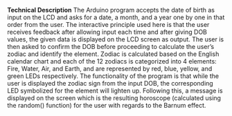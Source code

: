 **Technical Description**
The Arduino program accepts the date of birth as input on the LCD and asks for a date, a month, and a year one by one in that order from the user. The interactive principle used here is that the user receives feedback after allowing input each time and after giving DOB values, the given data is displayed on the LCD screen as output. The user is then asked to confirm the DOB before proceeding to calculate the user’s zodiac and identify the element. Zodiac is calculated based on the English calendar chart and each of the 12 zodiacs is categorized into 4 elements: Fire, Water, Air, and Earth, and are represented by red, blue, yellow, and green LEDs respectively. The functionality of the program is that while the user is displayed the zodiac sign from the input DOB, the corresponding LED symbolized for the element will lighten up. Following this, a message is displayed on the screen which is the resulting horoscope (calculated using the random() function) for the user with regards to the Barnum effect.
